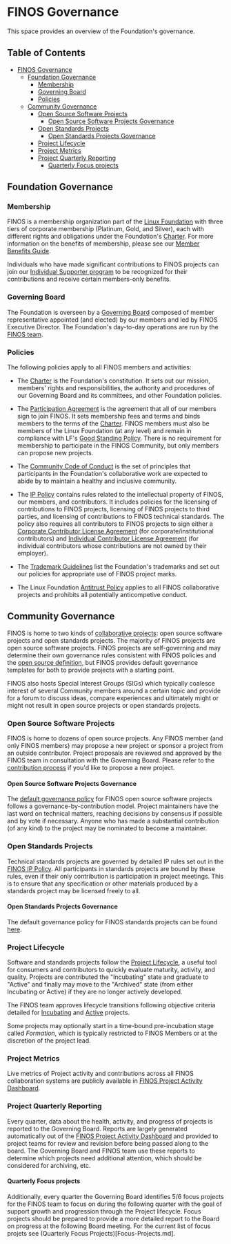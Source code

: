 # FINOS Governance

This space provides an overview of the Foundation's governance. 

## Table of Contents

   * [FINOS Governance](#finos-governance)
      * [Foundation Governance](#foundation-governance)
         * [Membership](#membership)
         * [Governing Board](#governing-board)
         * [Policies](#policies)
      * [Community Governance](#community-governance)
         * [Open Source Software Projects](#open-source-software-projects)
            * [Open Source Software Projects Governance](#open-source-software-projects-governance)
         * [Open Standards Projects](#open-standards-projects)
            * [Open Standards Projects Governance](#open-standards-projects-governance)
         * [Project Lifecycle](#project-lifecycle)
         * [Project Metrics](#project-metrics)
         * [Project Quarterly Reporting](#project-quarterly-reporting)
            * [Quarterly Focus projects](#quarterly-focus-projects)

## Foundation Governance

### Membership

FINOS is a membership organization part of the [Linux Foundation](http://linuxfoundation.org/) with three tiers of corporate membership (Platinum, Gold, and Silver), each with different rights and obligations under the Foundation's [Charter](Charter.pdf). For more information on the benefits of membership, please see our [Member Benefits Guide](https://www.finos.org/hubfs/FINOS/assets/2020%20-%20FINOS%20Member%20Benefits%20Guide.pdf).

Individuals who have made significant contributions to FINOS projects can join our [Individual Supporter program](Individual-Supporter-Program.md) to be recognized for their contributions and receive certain members-only benefits.

### Governing Board

The Foundation is overseen by a [Governing Board](https://finos.org/board-of-directors/) composed of member representative appointed (and elected) by our members and led by FINOS Executive Director. The Foundation's day-to-day operations are run by the [FINOS team](finos.org/team).

### Policies

The following policies apply to all FINOS members and activities:

* The [Charter](Charter.pdf) is the Foundation's constitution. It sets out our mission, members' rights and responsibilities, the authority and procedures of our Governing Board and its committees, and other Foundation policies.

* The [Participation Agreement](Participation-Agreement.pdf) is the agreement that all of our members sign to join FINOS. It sets membership fees and terms and binds members to the terms of the [Charter](Charter.pdf). FINOS members must also be members of the Linux Foundation (at any level) and remain in compliance with LF's [Good Standing Policy](https://www.linuxfoundation.org/good-standing-policy). There is no requirement for membership to participate in the FINOS Community, but only members can propose new projects.

* The [Community Code of Conduct](Code-of-Conduct.md) is the set of principles that participants in the Foundation's collaborative work are expected to abide by to maintain a healthy and inclusive community.

* The [IP Policy](IP-Policy.pdf) contains rules related to the intellectual property of FINOS, our members, and contributors. It includes policies for the licensing of contributions to FINOS projects, licensing of FINOS projects to third parties, and licensing of contributions to FINOS technical standards. The policy also requires all contributors to FINOS projects to sign either a [Corporate Contributor License Agreement](CCLA.pdf) (for corporate/institutional contributors) and [Individual Contributor License Agreement](ICLA.pdf) (for individual contributors whose contributions are not owned by their employer).

* The [Trademark Guidelines](Trademark-Guidelines.pdf) list the Foundation's trademarks and set out our policies for appropriate use of FINOS project marks.

* The Linux Foundation [Antitrust Policy](http://www.linuxfoundation.org/antitrust-policy) applies to all FINOS collaborative projects and prohibits all potentially anticompetive conduct.

## Community Governance

FINOS is home to two kinds of [collaborative projects](finos.github.io): open source software projects and open standards projects. The majority of FINOS projects are open source software projects. FINOS projects are self-governing and may determine their own governance rules consistent with FINOS policies and the [open source definition](https://opensource.org/docs/osd), but FINOS provides default governance templates for both to provide projects with a starting point. 

FINOS also hosts Special Interest Groups (SIGs) which typically coalesce interest of several Community members around a certain topic and provide for a forum to discuss ideas, compare experiences and ultimately might or might not result in open source projects or open standards projects. 

### Open Source Software Projects

FINOS is home to dozens of open source projects. Any FINOS member (and only FINOS members) may propose a new project or sponsor a project from an outside contributor. Project proposals are reviewed and approved by the FINOS team in consultation with the Governing Board. Please refer to the [contribution process](https://finosfoundation.atlassian.net/wiki/spaces/FINOS/pages/83034172/Contribute) if you'd like to propose a new project. 

#### Open Source Software Projects Governance

The [default governance policy](CONTRIBUTING.template.md) for FINOS open source software projects follows a governance-by-contribution model. Project maintainers have the last word on technical matters, reaching decisions by consensus if possible and by vote if necessary. Anyone who has made a substantial contribution (of any kind) to the project may be nominated to become a maintainer.

### Open Standards Projects

Technical standards projects are governed by detailed IP rules set out in the [FINOS IP Policy](IP-Policy.pdf). All participants in standards projects are bound by these rules, even if their only contribution is participation in project meetings. This is to ensure that any specification or other materials produced by a standards project may be licensed freely to all.

#### Open Standards Projects Governance

The default governance policy for FINOS standards projects can be found [here](CONTRIBUTING.standards.md).

### Project Lifecycle

Software and standards projects follow the [Project Lifecycle](Project-Lifecycle.md), a useful tool for consumers and contributors to quickly evaluate maturity, activity, and quality. Projects are contributed the "Incubating" state and graduate to "Active" and finally may move to the "Archived" state (from either Incubating or Active) if they are no longer actively developed. 

The FINOS team approves lifecycle transitions following objective criteria detailed for [Incubating](https://finosfoundation.atlassian.net/wiki/spaces/FINOS/pages/75530363/Incubating#Incubating-IncubatingLifecycleChecklist) and [Active](https://finosfoundation.atlassian.net/wiki/spaces/FINOS/pages/75530376/Activation#Activation-ActivationLifecycleChecklist) projects. 

Some projects may optionally start in a time-bound pre-incubation stage called *Formation*, which is typically restricted to FINOS Members or at the discretion of the project lead.

### Project Metrics 
Live metrics of Project activity and contributions across all FINOS collaboration systems are publicly available in [FINOS Project Activity Dashboard](metrics.finos.org).

### Project Quarterly Reporting 

Every quarter, data about the health, activity, and progress of projects is reported to the Governing Board. Reports are largely generated automatically out of the [FINOS Project Activity Dashboard](metrics.finos.org) and provided to project teams for review and revision before being passed along to the board. The Governing Board and FINOS team use these reports to determine which projects need additional attention, which should be considered for archiving, etc.

#### Quarterly Focus projects
Additionally, every quarter the Governing Board identifies 5/6 focus projects for the FINOS team to focus on during the following quarter with the goal of support growth and progression through the Project lifecycle. Focus projects should be prepared to provide a more detailed report to the Board on progress at the following Board meeting. For the current list of focus projets see (Quarterly Focus Projects)[Focus-Projects.md].
